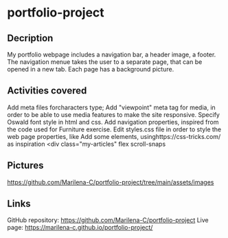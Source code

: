 # portfolio-project

## Decription 
My portfolio webpage includes a navigation bar, a header image, a footer.
The navigation menue takes the user to a separate page, that can be opened in a new tab. Each page has a background picture.

## Activities covered

Add meta files forcharacters type;
Add "viewpoint" meta tag for media, in order to be able to use media features to make the site responsive.
Specify Oswald font style in html and css.
Add navigation properties, inspired from the code used for Furniture exercise.
Edit styles.css file in order to style the web page properties, like 
Add some elements, usinghttps://css-tricks.com/ as inspiration <div class="my-articles" flex scroll-snaps

## Pictures
https://github.com/Marilena-C/portfolio-project/tree/main/assets/images

## Links
GitHub repository: https://github.com/Marilena-C/portfolio-project
Live page: https://marilena-c.github.io/portfolio-project/